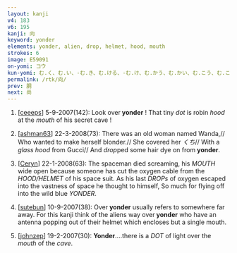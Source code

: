 ```yaml
---
layout: kanji
v4: 183
v6: 195
kanji: 向
keyword: yonder
elements: yonder, alien, drop, helmet, hood, mouth
strokes: 6
image: E59091
on-yomi: コウ
kun-yomi: む.く、む.い、-む.き、む.ける、-む.け、む.かう、む.かい、む.こう、む.こう-、むこ、むか.い
permalink: /rtk/向/
prev: 胴
next: 尚
---
```


1) [<a href="http://kanji.koohii.com/profile/ceeeps">ceeeps</a>] 5-9-2007(142): Look over<strong> yonder</strong> ! That tiny <em>dot</em> is robin <em>hood</em> at the <em>mouth</em> of his secret cave !

2) [<a href="http://kanji.koohii.com/profile/ashman63">ashman63</a>] 22-3-2008(73): There was an old woman named Wanda,// Who wanted to make herself blonder.// She covered her <em>くち</em>// With a <em>glass hood</em> from Gucci// And <em>drop</em>ped some hair dye on from<strong> yonder</strong>.

3) [<a href="http://kanji.koohii.com/profile/Ceryn">Ceryn</a>] 22-1-2008(63): The spaceman died screaming, his <em>MOUTH</em> wide open because someone has cut the oxygen cable from the <em>HOOD/HELMET</em> of his space suit. As his last <em>DROPs</em> of oxygen escaped into the vastness of space he thought to himself, So much for flying off into the wild blue <em>YONDER</em>.

4) [<a href="http://kanji.koohii.com/profile/sutebun">sutebun</a>] 10-9-2007(38): Over<strong> yonder</strong> usually refers to somewhere far away. For this kanji think of the aliens way over<strong> yonder</strong> who have an antenna popping out of their helmet which encloses but a single mouth.

5) [<a href="http://kanji.koohii.com/profile/johnzep">johnzep</a>] 19-2-2007(30): <strong>Yonder</strong>....there is a <em>DOT</em> of light over the <em>mouth</em> of the <em>cave</em>.

